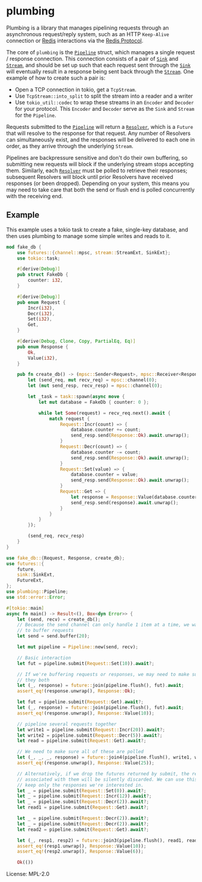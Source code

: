 # plumbing

Plumbing is a library that manages pipelining requests through an
asynchronous request/reply system, such as an HTTP `Keep-Alive` connection
or [Redis] interactions via the [Redis Protocol].

The core of `plumbing` is the [`Pipeline`] struct, which manages a single
request / response connection. This connection consists of a pair of
[`Sink`] and [`Stream`], and should be set up such that each request sent
through the [`Sink`] will eventually result in a response being sent back
through the [`Stream`]. One example of how to create such a pair is:

- Open a TCP connection in tokio, get a `TcpStream`.
- Use `TcpStream::into_split` to split the stream into a reader and a writer
- Use `tokio_util::codec` to wrap these streams in an `Encoder` and `Decoder`
  for your protocol. This `Encoder` and `Decoder` serve as the `Sink` and
  `Stream` for the `Pipeline`.

Requests submitted to the [`Pipeline`] will return a [`Resolver`], which is
a `Future` that will resolve to the response for that request. Any number
of Resolvers can simultaneously exist, and the responses will be delivered
to each one in order, as they arrive through the underlying `Stream`.

Pipelines are backpressure sensitive and don't do their own buffering, so
submitting new requests will block if the underlying stream stops accepting
them. Similarly, each [`Resolver`] must be polled to retrieve their responses;
subsequent Resolvers will block until prior Resolvers have received responses
(or been dropped). Depending on your system, this means you may need to take
care that both the send or flush end is polled concurrently with the receiving
end.

## Example

This example uses a tokio task to create a fake, single-key database,
and then uses plumbing to manage some simple writes and reads to it.

```rust
mod fake_db {
    use futures::{channel::mpsc, stream::StreamExt, SinkExt};
    use tokio::task;

    #[derive(Debug)]
    pub struct FakeDb {
        counter: i32,
    }

    #[derive(Debug)]
    pub enum Request {
        Incr(i32),
        Decr(i32),
        Set(i32),
        Get,
    }

    #[derive(Debug, Clone, Copy, PartialEq, Eq)]
    pub enum Response {
        Ok,
        Value(i32),
    }

    pub fn create_db() -> (mpsc::Sender<Request>, mpsc::Receiver<Response>) {
        let (send_req, mut recv_req) = mpsc::channel(0);
        let (mut send_resp, recv_resp) = mpsc::channel(0);

        let _task = task::spawn(async move {
            let mut database = FakeDb { counter: 0 };

            while let Some(request) = recv_req.next().await {
                match request {
                    Request::Incr(count) => {
                        database.counter += count;
                        send_resp.send(Response::Ok).await.unwrap();
                    }
                    Request::Decr(count) => {
                        database.counter -= count;
                        send_resp.send(Response::Ok).await.unwrap();
                    }
                    Request::Set(value) => {
                        database.counter = value;
                        send_resp.send(Response::Ok).await.unwrap();
                    }
                    Request::Get => {
                        let response = Response::Value(database.counter);
                        send_resp.send(response).await.unwrap();
                    }
                }
            }
        });

        (send_req, recv_resp)
    }
}

use fake_db::{Request, Response, create_db};
use futures::{
    future,
    sink::SinkExt,
    FutureExt,
};
use plumbing::Pipeline;
use std::error::Error;

#[tokio::main]
async fn main() -> Result<(), Box<dyn Error>> {
    let (send, recv) = create_db();
    // Because the send channel can only handle 1 item at a time, we want
    // to buffer requests
    let send = send.buffer(20);

    let mut pipeline = Pipeline::new(send, recv);

    // Basic interaction
    let fut = pipeline.submit(Request::Set(10)).await?;

    // If we're buffering requests or responses, we may need to make sure
    // they both
    let (_, response) = future::join(pipeline.flush(), fut).await;
    assert_eq!(response.unwrap(), Response::Ok);

    let fut = pipeline.submit(Request::Get).await?;
    let (_, response) = future::join(pipeline.flush(), fut).await;
    assert_eq!(response.unwrap(), Response::Value(10));

    // pipeline several requests together
    let write1 = pipeline.submit(Request::Incr(20)).await?;
    let write2 = pipeline.submit(Request::Decr(5)).await?;
    let read = pipeline.submit(Request::Get).await?;

    // We need to make sure all of these are polled
    let (_, _, _, response) = future::join4(pipeline.flush(), write1, write2, read).await;
    assert_eq!(response.unwrap(), Response::Value(25));

    // Alternatively, if we drop the futures returned by submit, the responses
    // associated with them will be silently discarded. We can use this to
    // keep only the responses we're interested in.
    let _ = pipeline.submit(Request::Set(0)).await?;
    let _ = pipeline.submit(Request::Incr(12)).await?;
    let _ = pipeline.submit(Request::Decr(2)).await?;
    let read1 = pipeline.submit(Request::Get).await?;

    let _ = pipeline.submit(Request::Decr(2)).await?;
    let _ = pipeline.submit(Request::Decr(2)).await?;
    let read2 = pipeline.submit(Request::Get).await?;

    let (_, resp1, resp2) = future::join3(pipeline.flush(), read1, read2).await;
    assert_eq!(resp1.unwrap(), Response::Value(10));
    assert_eq!(resp2.unwrap(), Response::Value(6));

    Ok(())
```

[redis]: https://redis.io/
[redis protocol]: https://redis.io/topics/protocol
[`pipeline`]: https://docs.rs/plumbing/0.9.0/plumbing/struct.Pipeline.html
[`resolver`]: https://docs.rs/plumbing/0.9.0/plumbing/struct.Resolver.html
[`sink`]: https://docs.rs/futures/0.3.5/futures/sink/trait.Sink.html
[`stream`]: https://docs.rs/futures/0.3.5/futures/stream/trait.Stream.html

License: MPL-2.0
